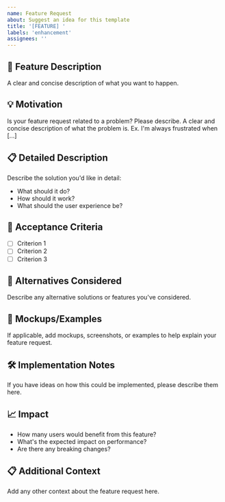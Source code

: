 ```yaml
---
name: Feature Request
about: Suggest an idea for this template
title: '[FEATURE] '
labels: 'enhancement'
assignees: ''
---
```


## 🚀 Feature Description

A clear and concise description of what you want to happen.

## 💡 Motivation

Is your feature request related to a problem? Please describe.
A clear and concise description of what the problem is. Ex. I'm always frustrated when [...]

## 📋 Detailed Description

Describe the solution you'd like in detail:
- What should it do?
- How should it work?
- What should the user experience be?

## 🎯 Acceptance Criteria

- [ ] Criterion 1
- [ ] Criterion 2
- [ ] Criterion 3

## 🔄 Alternatives Considered

Describe any alternative solutions or features you've considered.

## 📸 Mockups/Examples

If applicable, add mockups, screenshots, or examples to help explain your feature request.

## 🛠️ Implementation Notes

If you have ideas on how this could be implemented, please describe them here.

## 📈 Impact

- How many users would benefit from this feature?
- What's the expected impact on performance?
- Are there any breaking changes?

## 📋 Additional Context

Add any other context about the feature request here.